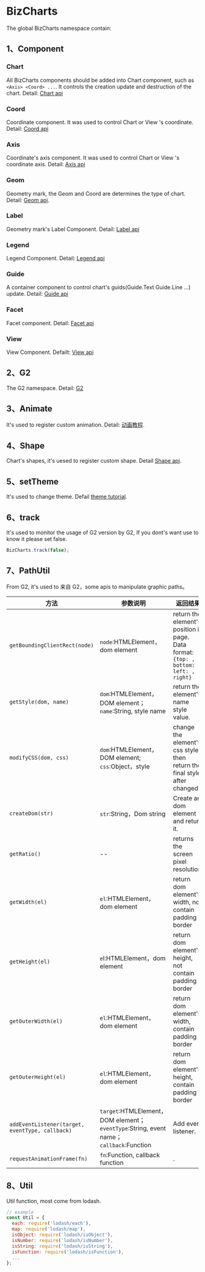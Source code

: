 
# BizCharts
The global BizCharts namespace contain:

## 1、Component

### Chart
All BizCharts components should be added into Chart component, such as `<Axis> <Coord> ...`.
It controls the creation update and destruction of the chart.
Detail: [Chart api](chart.md)

### Coord
Coordinate component.
It was used to control Chart or View 's coordinate.
Detail: [Coord api](coord.md)

### Axis
Coordinate's axis component.
It was used to control Chart or View 's coordinate axis.
Detail: [Axis api](axis.md)

### Geom
Geometry mark, the Geom and Coord are determines the type of chart.
Detail: [Geom api](geom.md).

### Label
Geometry mark's Label Component.
Detail: [Label api](label.md)

### Legend
Legend Component.
Detail: [Legend api](legend.md)

### Guide
A container component to control chart's guids(Guide.Text Guide.Line ...) update.
Detail: [Guide api](guide.md)

### Facet
Facet component.
Detail: [Facet api](facet.md)

### View
View Component.
Defailt: [View api](view.md)

## 2、G2
The G2 namespace.
Detail: [G2](//antv.alipay.com/zh-cn/g2/3.x/index.html)

## 3、Animate
It's used to register custom animation.
Detail: [动画教程](../tutorial/animate.md).

## 4、Shape
Chart's shapes, it's uesed to register custom shape.
Detail [Shape api](shape.md).

## 5、setTheme
It's used to change theme.
Defail [theme tutorial](../tutorial/theme.md).

## 6、track
It's used to monitor the usage of G2 version by G2, If you dont's want use to know it please set false.
```js
BizCharts.track(false);
```

## 7、PathUtil
From G2, it's used to 
来自 G2，some apis to manipulate graphic paths。

| 方法 | 参数说明 | 返回结果 |
| ---- | ---- | ---- |
| `getBoundingClientRect(node)` | `node`:HTMLElement，dom element | return the element's position in page. Data format: `{top: , bottom: , left: , right}` |
| `getStyle(dom, name)` | `dom`:HTMLElement，DOM element；`name`:String, style name | return the element's name style value. |
| `modifyCSS(dom, css)` | `dom`:HTMLElement，DOM element; `css`:Object，style | change the element's css style, then return the final style after changed. |
| `createDom(str)` | `str`:String，Dom string | Create an dom element and return it. |
| `getRatio()` | -- | returns the screen pixel resolution. |
| `getWidth(el)` | `el`:HTMLElement，dom element| return dom element's width, not contain padding border |
| `getHeight(el)` | `e`l:HTMLElement，dom element| return dom element's height, not contain padding border |
| `getOuterWidth(el)` | `el`:HTMLElement，dom element| return dom element's width, contain padding border |
| `getOuterHeight(el)` | `el`:HTMLElement，dom element| return dom element's height, contain padding border |
| `addEventListener(target, eventType, callback)` | `target`:HTMLElement，DOM element；`eventType`:String, event name；`callback`:Function | Add event listener. |
| `requestAnimationFrame(fn)` | `fn`:Function, callback function  | .

## 8、Util
Util function, most come from lodash.
```js
// example
const Util = {
  each: require('lodash/each'),
  map: require('lodash/map'),
  isObject: require('lodash/isObject'),
  isNumber: require('lodash/isNumber'),
  isString: require('lodash/isString'),
  isFunction: require('lodash/isFunction'),
  ...
};
```

